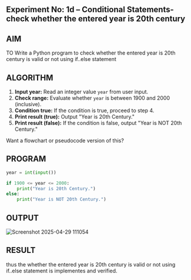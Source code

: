 ## Experiment No: 1d – Conditional Statements-  check whether the entered year is 20th century

## AIM  
TO Write a Python program to check whether the entered year is 20th century is valid or not using if..else statement
## ALGORITHM  
1. **Input year:** Read an integer value `year` from user input.
2. **Check range:** Evaluate whether `year` is between 1900 and 2000 (inclusive).
3. **Condition true:** If the condition is true, proceed to step 4.
4. **Print result (true):** Output "Year is 20th Century."
5. **Print result (false):** If the condition is false, output "Year is NOT 20th Century."

Want a flowchart or pseudocode version of this?

## PROGRAM
```python
year = int(input())

if 1900 <= year <= 2000:
    print("Year is 20th Century.")
else:
    print("Year is NOT 20th Century.")
```

## OUTPUT
![Screenshot 2025-04-29 111054](https://github.com/user-attachments/assets/e4d123b2-d174-4262-9023-6298ec419117)


## RESULT
thus the  whether the entered year is 20th century is valid or not using if..else statement is implementes and verified.
